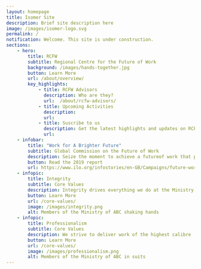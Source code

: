 ```yaml
---
layout: homepage
title: Isomer Site
description: Brief site description here
image: /images/isomer-logo.svg
permalink: /
notification: Welcome. This site is under construction.
sections:
    - hero:
        title: RCFW
        subtitle: Regional Centre for the Future of Work 
        background: /images/hands-together.jpg
        button: Learn More
        url: /about/overview/
        key_highlights:
            - title: RCFW Advisors
              description: Who are they?
              url: 	/about/rcfw-advisors/
            - title: Upcoming Activities
              description: 
              url: 
            - title: Suscribe to us
              description: Get the latest highlights and updates on RCFW activities
              url: 
    - infobar:
        title: "Work for A Brighter Future"
        subtitle: Global Commission on the Future of Work
        description: Seize the moment to achieve a futureof work that provides decent and sustainable work opportunities for all. 
        button: Read the 2019 report
        url: https://www.ilo.org/infostories/en-GB/Campaigns/future-work/global-commission#intro 
    - infopic:
        title: Integrity
        subtitle: Core Values
        description: Integrity drives everything we do at the Ministry of ABC
        button: Learn More
        url: /core-values/
        image: /images/integrity.png
        alt: Members of the Ministry of ABC shaking hands
    - infopic:
        title: Professionalism
        subtitle: Core Values
        description: We strive to deliver work of the highest calibre
        button: Learn More
        url: /core-values/
        image: /images/professionalism.png
        alt: Members of the Ministry of ABC in suits
---
```

